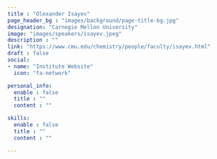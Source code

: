 ```yaml
---
title : "Olexander Isayev"
page_header_bg : "images/background/page-title-bg.jpg"
designation: "Carnegie Mellon University"
image: "images/speakers/isayev.jpeg"
description : ""
link: "https://www.cmu.edu/chemistry/people/faculty/isayev.html"
draft : false
social:
- name: "Institute Website"
  icon: "fa-network"

personal_info:
  enable : false
  title : ""
  content : ""

skills:
  enable : false
  title : ""
  content : ""

---
```

